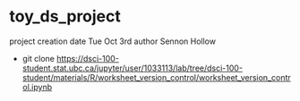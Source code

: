 # toy_ds_project
project creation date Tue Oct 3rd
author Sennon Hollow

- git clone https://dsci-100-student.stat.ubc.ca/jupyter/user/1033113/lab/tree/dsci-100-student/materials/R/worksheet_version_control/worksheet_version_control.ipynb


